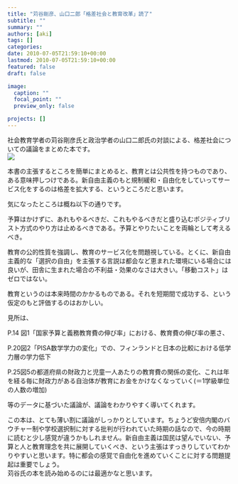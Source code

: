 ```yaml
---
title: "苅谷剛彦、山口二郎「格差社会と教育改革」読了"
subtitle: ""
summary: ""
authors: [aki]
tags: []
categories: 
date: 2010-07-05T21:59:10+00:00
lastmod: 2010-07-05T21:59:10+00:00
featured: false
draft: false

image:
  caption: ""
  focal_point: ""
  preview_only: false

projects: []
---
```

社会教育学者の苅谷剛彦氏と政治学者の山口二郎氏の対談による、格差社会についての議論をまとめた本です。  
[![](http://ecx.images-amazon.com/images/I/41ImOM4lmnL._SL500_AA300_.jpg)](http://www.amazon.co.jp/%E6%A0%BC%E5%B7%AE%E7%A4%BE%E4%BC%9A%E3%81%A8%E6%95%99%E8%82%B2%E6%94%B9%E9%9D%A9-%E5%B2%A9%E6%B3%A2%E3%83%96%E3%83%83%E3%82%AF%E3%83%AC%E3%83%83%E3%83%88-%E8%8B%85%E8%B0%B7-%E5%89%9B%E5%BD%A6/dp/4000094262)

本書の主張するところを簡単にまとめると、教育とは公共性を持つものであり、ある意味押しつけである。新自由主義のもと規制緩和・自由化をしていってサービス化をするのは格差を拡大する、というところだと思います。

気になったところは概ね以下の通りです。

予算はかけずに、あれもやるべきだ、これもやるべきだと盛り込むポジティブリスト方式のやり方は止めるべきである。予算とやりたいことを両輪として考えるべき。

教育の公的性質を強調し、教育のサービス化を問題視している。とくに、新自由主義的な「選択の自由」を主張する言説は都会など恵まれた環境にいる場合には良いが、田舎に生まれた場合の不利益・効果のなさは大きい。「移動コスト」はゼロではない。

教育というのは本来時間のかかるものである。それを短期間で成功する、という仮定のもと評価するのはおかしい。

見所は、

P.14 図1「国家予算と義務教育費の伸び率」における、教育費の伸び率の悪さ、

P.20図2「PISA数学学力の変化」での、フィンランドと日本の比較における低学力層の学力低下

P.25図5の都道府県の財政力と児童一人あたりの教育費の関係の変化、これは年を経る毎に財政力がある自治体が教育にお金をかけなくなっていく(＝1学級単位の人数の増加)

等のデータに基づいた議論が、議論をわかりやすく導いてくれます。

この本は、とても薄い割に議論がしっかりとしています。ちょうど安倍内閣のバウチャー制や学校選択制に対する批判が行われていた時期の話なので、今の時期に読むと少し感覚が違うかもしれません。新自由主義は国民は望んでいない、予算と人と教育理念を共に展開していくべき、という主張はすっきりしていてわかりやすいと思います。特に都会の感覚で自由化を進めていくことに対する問題提起は重要でしょう。  
苅谷氏の本を読み始めるのには最適かなと思います。

